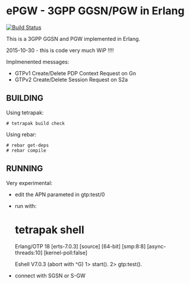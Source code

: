 ePGW - 3GPP GGSN/PGW in Erlang
==============================
[![Build Status](https://travis-ci.org/travelping/epgw.svg?branch=master)](https://travis-ci.org/travelping/epgw)

This is a 3GPP GGSN and PGW implemented in Erlang.

2015-10-30 - this is code very much WiP !!!!

Implmenented messages:

 * GTPv1 Create/Delete PDP Context Request on Gn
 * GTPv2 Create/Delete Session Request on S2a

BUILDING
--------

Using tetrapak:

    # tetrapak build check

Using rebar:

    # rebar get-deps
    # rebar compile

RUNNING
-------

Very experimental:

- edit the APN parameted in gtp:test/0
- run with:

    # tetrapak shell
    Erlang/OTP 18 [erts-7.0.3] [source] [64-bit] [smp:8:8] [async-threads:10] [kernel-poll:false]
    
    Eshell V7.0.3  (abort with ^G)
    1> start().
    2> gtp:test().

- connect with SGSN or S-GW
